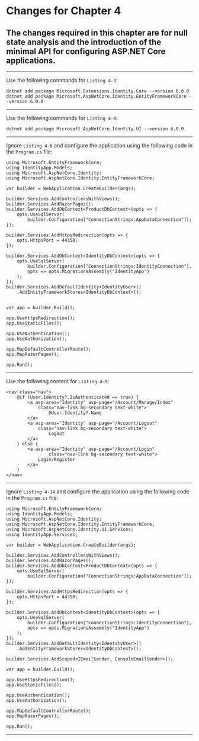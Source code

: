 # Changes for Chapter 4

## The changes required in this chapter are for null state analysis and the introduction of the minimal API for configuring ASP.NET Core applications.
***

Use the following commands for `Listing 4-3`:

    dotnet add package Microsoft.Extensions.Identity.Core --version 6.0.0 
    dotnet add package Microsoft.AspNetCore.Identity.EntityFrameworkCore --version 6.0.0

***

Use the following commands for `Listing 4-4`:

    dotnet add package Microsoft.AspNetCore.Identity.UI --version 6.0.0

***

Ignore `Listing 4-6` and configure the application using the following code in the `Program.cs` file:

    using Microsoft.EntityFrameworkCore;
    using IdentityApp.Models;
    using Microsoft.AspNetCore.Identity;
    using Microsoft.AspNetCore.Identity.EntityFrameworkCore;

    var builder = WebApplication.CreateBuilder(args);

    builder.Services.AddControllersWithViews();
    builder.Services.AddRazorPages();
    builder.Services.AddDbContext<ProductDbContext>(opts => {
        opts.UseSqlServer(
            builder.Configuration["ConnectionStrings:AppDataConnection"]);
    });

    builder.Services.AddHttpsRedirection(opts => {
        opts.HttpsPort = 44350;
    });

    builder.Services.AddDbContext<IdentityDbContext>(opts => {
        opts.UseSqlServer(
            builder.Configuration["ConnectionStrings:IdentityConnection"],
            opts => opts.MigrationsAssembly("IdentityApp")
        );
    });
    builder.Services.AddDefaultIdentity<IdentityUser>()
        .AddEntityFrameworkStores<IdentityDbContext>();


    var app = builder.Build();

    app.UseHttpsRedirection();
    app.UseStaticFiles();

    app.UseAuthentication();
    app.UseAuthorization();

    app.MapDefaultControllerRoute();
    app.MapRazorPages();

    app.Run();

***

Use the following content for `Listing 4-9`:

    <nav class="nav">
        @if (User.Identity?.IsAuthenticated == true) { 
            <a asp-area="Identity" asp-page="/Account/Manage/Index" 
                class="nav-link bg-secondary text-white">
                    @User.Identity?.Name
            </a>
            <a asp-area="Identity" asp-page="/Account/Logout" 
                class="nav-link bg-secondary text-white">
                    Logout
            </a>
        } else {
            <a asp-area="Identity" asp-page="/Account/Login" 
                    class="nav-link bg-secondary text-white">
                Login/Register
            </a>
        }
    </nav>

***

Ignore `Listing 4-14` and configure the application using the following code in the `Program.cs` file:

    using Microsoft.EntityFrameworkCore;
    using IdentityApp.Models;
    using Microsoft.AspNetCore.Identity;
    using Microsoft.AspNetCore.Identity.EntityFrameworkCore;
    using Microsoft.AspNetCore.Identity.UI.Services;
    using IdentityApp.Services;

    var builder = WebApplication.CreateBuilder(args);

    builder.Services.AddControllersWithViews();
    builder.Services.AddRazorPages();
    builder.Services.AddDbContext<ProductDbContext>(opts => {
        opts.UseSqlServer(
            builder.Configuration["ConnectionStrings:AppDataConnection"]);
    });

    builder.Services.AddHttpsRedirection(opts => {
        opts.HttpsPort = 44350;
    });

    builder.Services.AddDbContext<IdentityDbContext>(opts => {
        opts.UseSqlServer(
            builder.Configuration["ConnectionStrings:IdentityConnection"],
            opts => opts.MigrationsAssembly("IdentityApp")
        );
    });
    builder.Services.AddDefaultIdentity<IdentityUser>()
        .AddEntityFrameworkStores<IdentityDbContext>();

    builder.Services.AddScoped<IEmailSender, ConsoleEmailSender>();

    var app = builder.Build();

    app.UseHttpsRedirection();
    app.UseStaticFiles();

    app.UseAuthentication();
    app.UseAuthorization();

    app.MapDefaultControllerRoute();
    app.MapRazorPages();

    app.Run();

***
